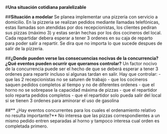 #**Una situación cotidiana paralelizable**

##**Situación a modelar**
Se planea implementar una pizzeria con servicio a domicilio. En la pizzeria se realizan pedidos mediante llamadas telefónicas, estas llamadas son atendidas por dos recepcionistas, los clientes pediran sus pizzas (máximo 3) y estas serán hechas por los dos cocineros del local.
Cada repartidar debera esperar a tener 3 ordenes en su caja de reparto para poder salir a repartir. Se dira que no importa lo que sucede despues de salir de la pizzeria. 

##**¿Donde pueden verse las consecuencias nocivas de la concurrencia? ¿Qué eventos pueden ocurrir que queramos controlar?**
Un factor nocivo de la concurrencia puede ser el hecho de que se deberá esperar a tener 3 ordenes para repartir incluso si algunas tardan en salir.
Hay que controlar:
	- que las 2 recepcionistas no se saturen de trabajo
	- que los cocineros saquen pedidos completos al tiempo y no de diferentes ordenes
	- que el horno no se sobrepase la capacidad máxima de pizzas
	- que el repartidor solo reparta pedidos completos
	- que el repartidor solo pueda salir del local si se tienen 3 ordenes para aminorar el uso de gasolina
 
##** ¿Hay eventos concurrentes para los cuales el ordenamiento relativo no resulta importante?**
No interesa que las pizzas correspondientes a un mismo pedido entren separadas al horno y tampoco interesa cual orden es completada primero.
